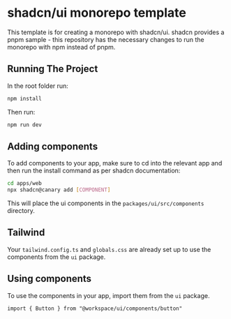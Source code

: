 # shadcn/ui monorepo template

This template is for creating a monorepo with shadcn/ui. shadcn provides a pnpm sample - this repository has the necessary changes to run the monorepo with npm instead of pnpm.

## Running The Project
In the root folder run:
```bash
npm install
```
Then run:
```bash
npm run dev
```

## Adding components

To add components to your app, make sure to cd into the relevant app and then run the install command as per shadcn documentation:

```bash
cd apps/web
npx shadcn@canary add [COMPONENT]
```

This will place the ui components in the `packages/ui/src/components` directory.

## Tailwind

Your `tailwind.config.ts` and `globals.css` are already set up to use the components from the `ui` package.

## Using components

To use the components in your app, import them from the `ui` package.

```tsx
import { Button } from "@workspace/ui/components/button"
```

